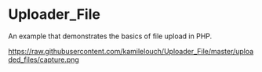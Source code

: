 # Uploader_File
An example that demonstrates the basics of file upload in PHP.

https://raw.githubusercontent.com/kamilelouch/Uploader_File/master/uploaded_files/capture.png
